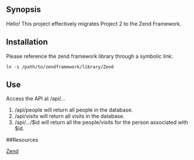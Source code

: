 ## Synopsis

Hello! This project effectively migrates Project 2 to the Zend Framework.

## Installation

Please reference the zend framework library through a symbolic link:

```ln -s /path/to/zendframework/library/Zend```

## Use

Access the API at /api/...
1. /api/people will return all people in the database.
2. /api/visits will return all visits in the database.
3. /api/.../$id will return all the people/visits for the person associated with $id.

##Resources

[Zend](www.framework.zend.com)

